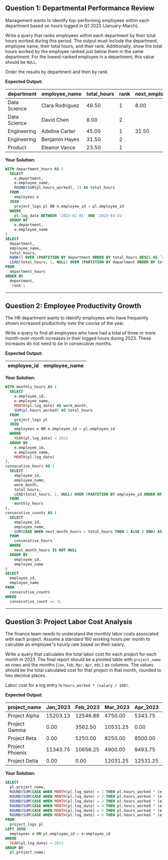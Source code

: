 ## Question 1: Departmental Performance Review

Management wants to identify top-performing employees within each department based on hours logged in Q1 2023 (January-March).

Write a query that ranks employees within each department by their total hours worked during this period. The output must include the department, employee name, their total hours, and their rank.
Additionally, show the total hours worked by the employee ranked just below them in the same department.
For the lowest-ranked employee in a department, this value should be `NULL`.

Order the results by department and then by rank.

**Expected Output:**

| department   | employee_name   | total_hours | rank | next_employee_hours |
| ------------ | --------------- | ----------- | ---- | ------------------- |
| Data Science | Clara Rodriguez | 49.50       | 1    | 8.00                |
| Data Science | David Chen      | 8.00        | 2    |                     |
| Engineering  | Adeline Carter  | 45.00       | 1    | 31.50               |
| Engineering  | Benjamin Hayes  | 31.50       | 2    |                     |
| Product      | Eleanor Vance   | 23.50       | 1    |                     |

**Your Solution:**
```sql
WITH department_hours AS (
  SELECT
    e.department,
    e.employee_name,
    ROUND(SUM(pl.hours_worked), 2) AS total_hours
  FROM
    employees e
  JOIN
    project_logs pl ON e.employee_id = pl.employee_id
  WHERE
    pl.log_date BETWEEN '2023-01-01' AND '2023-03-31'
  GROUP BY
    e.department,
    e.employee_name
)
SELECT
  department,
  employee_name,
  total_hours,
  RANK() OVER (PARTITION BY department ORDER BY total_hours DESC) AS `rank`,
  LEAD(total_hours, 1, NULL) OVER (PARTITION BY department ORDER BY total_hours DESC) AS next_employee_hours
FROM
  department_hours
ORDER BY
  department,
  `rank`;
```

---

## Question 2: Employee Productivity Growth

The HR department wants to identify employees who have frequently shown increased productivity over the course of the year.

Write a query to find all employees who have had a total of three or more month-over-month increases in their logged hours during 2023. These increases do not need to be in consecutive months.

**Expected Output:**

| employee_id | employee_name  |
|-------------|----------------|


**Your Solution:**
```sql
WITH monthly_hours AS (
  SELECT
    e.employee_id,
    e.employee_name,
    MONTH(pl.log_date) AS work_month,
    SUM(pl.hours_worked) AS total_hours
  FROM
    project_logs pl
  JOIN
    employees e ON e.employee_id = pl.employee_id
  WHERE
  	YEAR(pl.log_date) = 2023
  GROUP BY
    e.employee_id,
    e.employee_name,
    MONTH(pl.log_date)
),
consecutive_hours AS (
  SELECT
    employee_id,
    employee_name,
    work_month,
    total_hours,
    LEAD(total_hours, 1, NULL) OVER (PARTITION BY employee_id ORDER BY work_month) AS next_month_hours
  FROM
    monthly_hours
),
consecutive_counts AS (
  SELECT
    employee_id,
    employee_name,
    SUM(CASE WHEN next_month_hours > total_hours THEN 1 ELSE 0 END) AS consecutive_count
  FROM
    consecutive_hours
  WHERE
    next_month_hours IS NOT NULL
  GROUP BY
    employee_id,
    employee_name
)
SELECT
  employee_id,
  employee_name
FROM
  consecutive_counts
WHERE
  consecutive_count >= 3;
```

---

## Question 3: Project Labor Cost Analysis

The finance team needs to understand the monthly labor costs associated with each project. Assume a standard 160 working hours per month to calculate an employee"s hourly rate based on their salary.

Write a query that calculates the total labor cost for each project for each month in 2023. The final report should be a pivoted table with `project_name` as rows and the months (`Jan`, `Feb`, `Mar`, `Apr`, etc.) as columns. The values should be the total calculated cost for that project in that month, rounded to two decimal places.

Labor cost for a log entry is `hours_worked * (salary / 160)`.

**Expected Output:**

| project_name    | Jan_2023 | Feb_2023 | Mar_2023 | Apr_2023 | May_2023 | Jun_2023 |
| --------------- | -------- | -------- | -------- | -------- | -------- | -------- |
| Project Alpha   | 15203.13 | 12546.88 | 4750.00  | 5343.75  | 0.00     | 0.00     |
| Project Gamma   | 0.00     | 3562.50  | 10531.25 | 0.00     | 0.00     | 0.00     |
| Project Beta    | 0.00     | 5250.00  | 8250.00  | 8500.00  | 3750.00  | 0.00     |
| Project Phoenix | 11343.75 | 10656.25 | 4900.00  | 9493.75  | 0.00     | 0.00     |
| Project Delta   | 0.00     | 0.00     | 12031.25 | 12531.25 | 10412.50 | 5818.75  |


**Your Solution:**
```sql
SELECT
  pl.project_name,
  ROUND(SUM(CASE WHEN MONTH(pl.log_date) = 1 THEN pl.hours_worked * (e.salary / 160) ELSE 0 END), 2) AS Jan_2023,
  ROUND(SUM(CASE WHEN MONTH(pl.log_date) = 2 THEN pl.hours_worked * (e.salary / 160) ELSE 0 END), 2) AS Feb_2023,
  ROUND(SUM(CASE WHEN MONTH(pl.log_date) = 3 THEN pl.hours_worked * (e.salary / 160) ELSE 0 END), 2) AS Mar_2023,
  ROUND(SUM(CASE WHEN MONTH(pl.log_date) = 4 THEN pl.hours_worked * (e.salary / 160) ELSE 0 END), 2) AS Apr_2023,
  ROUND(SUM(CASE WHEN MONTH(pl.log_date) = 5 THEN pl.hours_worked * (e.salary / 160) ELSE 0 END), 2) AS May_2023,
  ROUND(SUM(CASE WHEN MONTH(pl.log_date) = 6 THEN pl.hours_worked * (e.salary / 160) ELSE 0 END), 2) AS Jun_2023
FROM
  project_logs pl
LEFT JOIN
  employees e ON pl.employee_id = e.employee_id
WHERE
  YEAR(pl.log_date) = 2023
GROUP BY
  pl.project_name;
```

